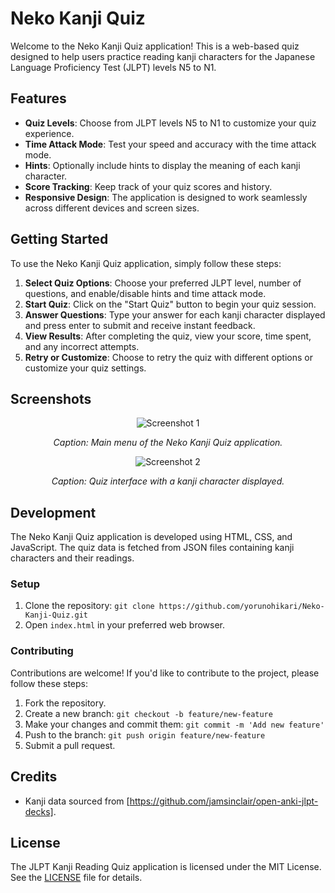 
# Neko Kanji Quiz

Welcome to the Neko Kanji Quiz application! This is a web-based quiz designed to help users practice reading kanji characters for the Japanese Language Proficiency Test (JLPT) levels N5 to N1.

## Features

- **Quiz Levels**: Choose from JLPT levels N5 to N1 to customize your quiz experience.
- **Time Attack Mode**: Test your speed and accuracy with the time attack mode.
- **Hints**: Optionally include hints to display the meaning of each kanji character.
- **Score Tracking**: Keep track of your quiz scores and history.
- **Responsive Design**: The application is designed to work seamlessly across different devices and screen sizes.

## Getting Started

To use the Neko Kanji Quiz application, simply follow these steps:

1. **Select Quiz Options**: Choose your preferred JLPT level, number of questions, and enable/disable hints and time attack mode.
2. **Start Quiz**: Click on the "Start Quiz" button to begin your quiz session.
3. **Answer Questions**: Type your answer for each kanji character displayed and press enter to submit and receive instant feedback.
4. **View Results**: After completing the quiz, view your score, time spent, and any incorrect attempts.
5. **Retry or Customize**: Choose to retry the quiz with different options or customize your quiz settings.

## Screenshots

<div align="center">
  <img src="https://github.com/yorunohikari/Neko-Kanji-Quiz/blob/main/Screenshot_31.png" alt="Screenshot 1">
  <p><em>Caption: Main menu of the Neko Kanji Quiz application.</em></p>
</div>

<div align="center">
  <img src="https://github.com/yorunohikari/Neko-Kanji-Quiz/blob/main/Screenshot_32.png" alt="Screenshot 2">
  <p><em>Caption: Quiz interface with a kanji character displayed.</em></p>
</div>


## Development

The Neko Kanji Quiz application is developed using HTML, CSS, and JavaScript. The quiz data is fetched from JSON files containing kanji characters and their readings.

### Setup

1. Clone the repository: `git clone https://github.com/yorunohikari/Neko-Kanji-Quiz.git`
2. Open `index.html` in your preferred web browser.

### Contributing

Contributions are welcome! If you'd like to contribute to the project, please follow these steps:

1. Fork the repository.
2. Create a new branch: `git checkout -b feature/new-feature`
3. Make your changes and commit them: `git commit -m 'Add new feature'`
4. Push to the branch: `git push origin feature/new-feature`
5. Submit a pull request.

## Credits

- Kanji data sourced from [https://github.com/jamsinclair/open-anki-jlpt-decks].

## License

The JLPT Kanji Reading Quiz application is licensed under the MIT License. See the [LICENSE](/path/to/LICENSE) file for details.
